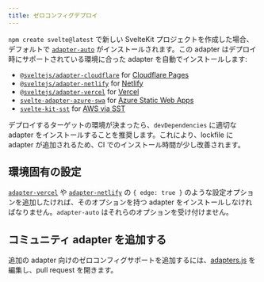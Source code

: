 ```yaml
---
title: ゼロコンフィグデプロイ
---
```


`npm create svelte@latest` で新しい SvelteKit プロジェクトを作成した場合、デフォルトで [`adapter-auto`](https://github.com/sveltejs/kit/tree/main/packages/adapter-auto) がインストールされます。この adapter はデプロイ時にサポートされている環境に合った adapter を自動でインストールします:

- [`@sveltejs/adapter-cloudflare`](adapter-cloudflare) for [Cloudflare Pages](https://developers.cloudflare.com/pages/)
- [`@sveltejs/adapter-netlify`](adapter-netlify) for [Netlify](https://netlify.com/)
- [`@sveltejs/adapter-vercel`](adapter-vercel) for [Vercel](https://vercel.com/)
- [`svelte-adapter-azure-swa`](https://github.com/geoffrich/svelte-adapter-azure-swa) for [Azure Static Web Apps](https://docs.microsoft.com/en-us/azure/static-web-apps/)
- [`svelte-kit-sst`](https://github.com/serverless-stack/sst/tree/main/packages/svelte-kit-sst) for [AWS via SST](https://docs.sst.dev/start/svelte)

デプロイするターゲットの環境が決まったら、`devDependencies` に適切な adapter をインストールすることを推奨します。これにより、lockfile に adapter が追加されるため、CI でのインストール時間が少し改善されます。

## 環境固有の設定 <!--environment-specific-configuration-->

[`adapter-vercel`](adapter-vercel) や [`adapter-netlify`](adapter-netlify) の `{ edge: true }` のような設定オプションを追加したければ、そのオプションを持つ adapter をインストールしなければなりません。`adapter-auto` はそれらのオプションを受け付けません。

## コミュニティ adapter を追加する <!--adding-community-adapters-->

追加の adapter 向けのゼロコンフィグサポートを追加するには、[adapters.js](https://github.com/sveltejs/kit/blob/main/packages/adapter-auto/adapters.js) を編集し、pull request を開きます。
